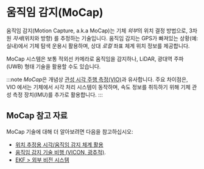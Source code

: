 # 움직임 감지(MoCap)

움직임 감지(Motion Capture, a.k.a MoCap)는 기체 *외부*의 위치 결정 방법으로, 3차원 *자세*(위치와 방향) 를 추정하는 기술입니다. 움직임 감지는 GPS가 빠져있는 상황(예: 실내)에서 기체 탐색 운용시 활용하며, 상대 *로컬* 좌표 체계 위치 정보를 제공합니다.

MoCap 시스템은 보통 적외선 카메라로 움직임을 감지하나, LiDAR, 광대역 주파(UWB) 형태 기술을 활용할 수도 있습니다.

:::note
*MoCap*은 개념상 [관성 시각 주행 측정(VIO)](../computer_vision/visual_inertial_odometry.md)과 유사합니다. 주요 차이점은, VIO 에서는 기체에서 시각 처리 시스템이 동작하며, 속도 정보를 취득하기 위해 기체 관성 측정 장치(IMU)를 추가로 활용합니다.
:::

## MoCap 참고 자료

MoCap 기술에 대해 더 알아보려면 다음을 참고하십시오:
- [위치 추정용 시각/움직임 감지 체계 활용](../ros/external_position_estimation.md) <!-- bring across info into user guide? -->
- [움직임 감지 기술 비행 (VICON, 광추적)](../tutorials/motion-capture-vicon-optitrack.md).  <!-- bring across info into user guide? -->
- [EKF > 외부 비전 시스템](../advanced_config/tuning_the_ecl_ekf.md#external-vision-system)
